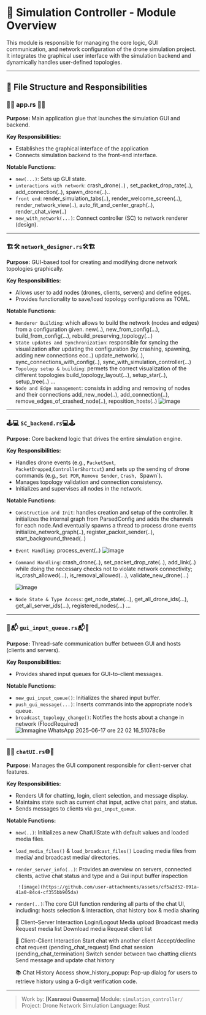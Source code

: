 # 🧠 Simulation Controller - Module Overview

This module is responsible for managing the core logic, GUI communication, and network configuration of the drone simulation project. It integrates the graphical user interface with the simulation backend and dynamically handles user-defined topologies.

---

## 📁 File Structure and Responsibilities




### 📱🎨 app.rs 🎨📱

**Purpose:** Main application glue that launches the simulation GUI and backend.

**Key Responsibilities:**

* Establishes the graphical interface of the application
* Connects simulation backend to the front-end interface.

**Notable Functions:**

* `new(...)`: Sets up GUI state.
* `interactions with network`: crash_drone(..) , set_packet_drop_rate(..), add_connection(..), spawn_drone(..)..
* `front end`: render_simulation_tabs(..), render_welcome_screen(..), render_network_view(..), auto_fit_and_center_graph(..), render_chat_view(..)
*  `new_with_network(...)`: Connect controller (SC) to network renderer (design).


---

### 🏗️🛠️  `network_designer.rs`🛠️🏗️

**Purpose:** GUI-based tool for creating and modifying drone network topologies graphically.

**Key Responsibilities:**

* Allows user to add nodes (drones, clients, servers) and define edges.
* Provides functionality to save/load topology configurations as TOML.

**Notable Functions:**

* `Renderer Building`: which allows to build the network (nodes and edges) from a configuration given.
    new(..), new_from_config(...), build_from_config(...), rebuild_preserving_topology(...)
* `State updates and Synchronization`: responsible for syncing the visualization after updating the configuration (by crashing, spawning, adding new connections ecc..)
    update_network(..), sync_connections_with_config(..), sync_with_simulation_controller(...)
* `Topology setup & building`: permets the correct visualization of the different topologies
     build_topology_layout(...), setup_star(..), setup_tree(..) ...
* `Node and Edge management`: consists in adding and removing of nodes and their connections
     add_new_node(..), add_connection(..), remove_edges_of_crashed_node(..), reposition_hosts(..)
![image](https://github.com/user-attachments/assets/f5b28981-2faf-4e7b-b2bb-9de4d4654ae9)


---
### 🕹️💻 `SC_backend.rs`💻🕹️

**Purpose:** Core backend logic that drives the entire simulation engine.

**Key Responsibilities:**

* Handles drone events  (e.g., `PacketSent`, `PacketDropped`,`ControllerShortcut`) and sets up the sending of drone commands (e.g., `Set PDR`, `Remove Sender`, `Crash, `Spawn`).
* Manages topology validation and connection consistency.
* Initializes and supervises all nodes in the network.

**Notable Functions:**

* `Construction and Init`: handles creation and setup of the controller. It initializes the internal graph from ParsedConfig and adds the channels for each node.And eventually spawns a thread to process drone events
      initialize_network_graph(..), register_packet_sender(..), start_background_thread(..)
* `Event Handling`: process_event(..)
      ![image](https://github.com/user-attachments/assets/d3927f08-4338-4d90-ac5a-1aa8c941c183)

* `Command Handling`: crash_drone(..), set_packet_drop_rate(..), add_link(..) while doing the necessary checks not to violate network connectivity; is_crash_allowed(...), is_removal_allowed(...), validate_new_drone(...)
     
    ![image](https://github.com/user-attachments/assets/46380d2b-c7a4-41c6-8d13-7f4c293bfdbc)

* `Node State & Type Access`: get_node_state(...), get_all_drone_ids(...), get_all_server_ids(...), registered_nodes(...) ...

---

### 📮📬 `gui_input_queue.rs`📬📮

**Purpose:** Thread-safe communication buffer between GUI and hosts (clients and servers).

**Key Responsibilities:**

* Provides shared input queues for GUI-to-client messages.

**Notable Functions:**

* `new_gui_input_queue()`: Initializes the shared input buffer.
* `push_gui_message(...)`: Inserts commands into the appropriate node’s queue.
* `broadcast_topology_change()`: Notifies the hosts about a change in network (FloodRequired) 
    ![Immagine WhatsApp 2025-06-17 ore 22 02 16_51078c8e](https://github.com/user-attachments/assets/57cab2dc-0283-4752-bf58-3fef31e10d86)

---
### 💭🌐 `chatUI.rs`🌐💭

**Purpose:** Manages the GUI component responsible for client-server chat features.

**Key Responsibilities:**

* Renders UI for chatting, login, client selection, and message display.
* Maintains state such as current chat input, active chat pairs, and status.
* Sends messages to clients via `gui_input_queue`.

**Notable Functions:**

* `new(..)`: Initializes a new ChatUIState with default values and loaded media files.
* `load_media_files()` & `load_broadcast_files()` Loading media files from media/ and broadcast media/ directories.
* `render_server_info(..)`: Provides an overview on servers, connected clients, active chat status and type and a Gui input buffer inspection

       ![image](https://github.com/user-attachments/assets/cf5a2d52-091a-41a0-84c4-cf355bb905da)

* `render(..)`:The core GUI function rendering all parts of the chat UI, including: hosts selection & interaction, chat history box & media sharing

  📡 Client–Server Interaction
Login/Logout
Media upload
Broadcast media
Request media list
Download media
Request client list

   👥 Client–Client Interaction
Start chat with another client
Accept/decline chat request (pending_chat_request)
End chat session (pending_chat_termination)
Switch sender between two chatting clients
Send message and update chat history

  📚 Chat History Access
    show_history_popup:
    Pop-up dialog for users to retrieve history using a 6-digit verification code.
---



> Work by: **\[Kasraoui Oussema]**
> Module: `simulation_controller/`
> Project: Drone Network Simulation
> Language: Rust
